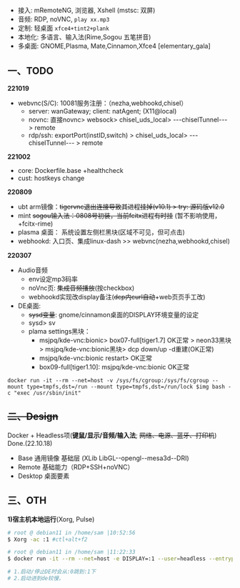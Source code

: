 # 

- 接入: mRemoteNG, 浏览器, Xshell (mstsc: 双屏)
- 音频: RDP, noVNC, `play xx.mp3`
- 定制: 轻桌面 `xfce4+tint2+plank`
- 本地化: 多语言、输入法(Rime,Sogou 五笔拼音)
- 多桌面: GNOME,Plasma, Mate,Cinnamon,Xfce4 [elementary_gala]

## 一、TODO

**221019**

- webvnc(S/C): 10081服务注册：（nezha,webhookd,chisel）
  - server: wanGateway; client: natAgent; (X11@local)
  - novnc: 直接novnc> websock> chisel_uds_local> ---chiselTunnel--- > remote
  - rdp/ssh: exportPort(instID,switch) > chisel_uds_local> ---chiselTunnel--- > remote

**221002**

- core: Dockerfile.base +healthcheck
- cust: hostkeys change

**220809**

- ubt arm镜像：~~tigervnc退出连接导致其进程挂掉(v10.1) > try: 源码版v12.0~~
- mint ~~sogou输入法：0808号初装，当前fcitx进程有时挂~~  (暂不影响使用，+fcitx-rime)
- plasma 桌面： 系统设置左侧栏黑块(区域不可见，但可点击)
- webhookd: 入口页、集成linux-dash >> webvnc(nezha,webhookd,chisel)

**220307**

- Audio音频
  - env设定mp3码率
  - noVnc页: ~~集成音频播放~~(按checkbox)
  - webhookd实现改display备注(~~dcp内curl自动~~+web页页手工改)
- DE桌面: 
  - ~~sysd变量~~: gnome/cinnamon桌面的DISPLAY环境变量的设定
  - sysd> sv
  - plama settings黑块： 
    - msjpq/kde-vnc:bionic> box07-full[tiger1.7] OK正常 > neon33黑块 > msjpq/kde-vnc:bionic黑块> dcp down/up -d重建(OK正常)
    - msjpq/kde-vnc:bionic restart> OK正常
    - box09-full[tiger1.10]:  msjpq/kde-vnc:bionic OK正常

`docker run -it --rm --net=host -v /sys/fs/cgroup:/sys/fs/cgroup --mount type=tmpfs,dst=/run --mount type=tmpfs,dst=/run/lock $img bash -c "exec /usr/sbin/init"`

## ~~二、Design~~

Docker + Headless项(**键鼠/显示/音频/输入法**; ~~网络、电源、蓝牙、打印机~~) Done.(22.10.18)

- Base 通用镜像 基础层 (XLib LibGL--opengl--mesa3d--DRI)
- Remote 基础能力（RDP+SSH+noVNC）
- Desktop 桌面要素

## 三、OTH

**1)宿主机本地运行**(Xorg, Pulse)

```bash
# root @ debian11 in /home/sam |10:52:56  
$ Xorg -ac :1 #ctl+alt+f2

# root @ debian11 in /home/sam |11:22:33  
$ docker run -it --rm --net=host -e DISPLAY=:1 --user=headless --entrypoint=xfce4-session registry.cn-shenzhen.aliyuncs.com/infrastlabs/docker-ubuntu-desktop-vnc:cxfce33-diy2

# 1.启动/停止DE时会从:0跳到:1下
# 2.启动进到de较慢，
```
